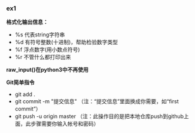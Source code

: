 ### ex1

**格式化输出信息：**

- %s 代表string字符串
- %d 有符号整数(十进制)，帮助检验数字类型
- %f 浮点数字(用小数点符号)
- %r 不管什么都打印出来

**raw_input()在python3中不再使用**

**Git简单指令**

- git add .
- git commit  -m  "提交信息"  （注：“提交信息”里面换成你需要，如“first commit”）
- git push -u origin master  （注：此操作目的是把本地仓库push到github上面，此步骤需要你输入帐号和密码）


